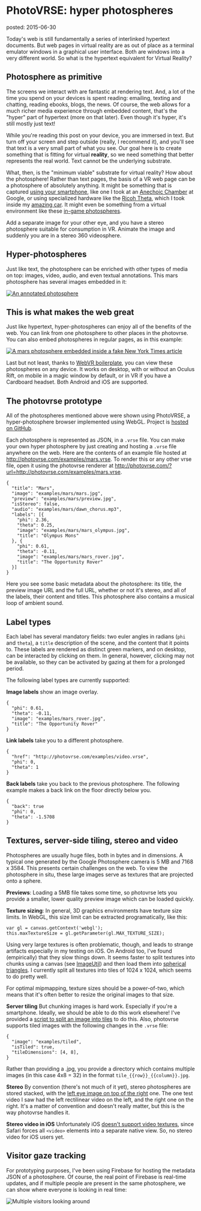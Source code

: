 PhotoVRSE: hyper photospheres
=============================
posted: 2015-06-30

Today's web is still fundamentally a series of interlinked hypertext
documents. But web pages in virtual reality are as out of place as a
terminal emulator windows in a graphical user interface. Both are windows
into a very different world. So what is the hypertext equivalent for
Virtual Reality?

<!--more-->

## Photosphere as primitive

The screens we interact with are fantastic at rendering text.  And, a
lot of the time you spend on your devices is spent reading: emailing,
texting and chatting, reading ebooks, blogs, the news.  Of course, the
web allows for a much richer media experience through embedded content,
that's the "hyper" part of hypertext (more on that later). Even though
it's hyper, it's still mostly just text!

While you're reading this post on your device, you are immersed in text.
But turn off your screen and step outside (really, I recommend it), and
you'll see that text is a very small part of what you see. Our goal here is
to create something that is fitting for virtual **reality**, so we need
something that better represents the real world. Text cannot be the
underlying substrate.

What, then, is the "minimum viable" substrate for virtual reality? How
about the photosphere! Rather than text pages, the basis of a VR web
page can be a photosphere of absolutely anything. It might be something
that is captured [using your smartphone][smartphone], like one I
took at an [Anechoic Chamber][anechoic] at Google, or using
specialized hardware like the [Ricoh Theta][theta], which I took inside
my [amazing car][car]. It might even be something from a virtual
environment like these [in-game photospheres][gamesphere].

Add a separate image for your other eye, and you have a stereo
photosphere suitable for consumption in VR. Animate the image and
suddenly you are in a stereo 360 videosphere.

[smartphone]: https://itunes.apple.com/us/app/photo-sphere-camera/id904418768?mt=8
[theta]: https://theta360.com/en/
[gamesphere]: http://photovrse.com/?url=http://photovrse.com/examples/tiled.vrse
[anechoic]: http://photovrse.com/?url=http://photovrse.com/examples/anechoic.vrse
[car]: http://photovrse.com/?url=http://photovrse.com/examples/car.vrse


## Hyper-photospheres

Just like text, the photosphere can be enriched with other types of
media on top: images, video, audio, and even textual annotations. This
mars photosphere has several images embedded in it:

[![An annotated
photosphere](annotated.jpg)](http://photovrse.com/?url=http://photovrse.com/examples/mars.vrse)


## This is what makes the web great

Just like hypertext, hyper-photospheres can enjoy all of the benefits of
the web. You can link from one photosphere to other places in the
photovrse. You can also embed photospheres in regular pages, as in this
example:

[![A mars photosphere embedded inside a fake New York Times article](embed.jpg)](http://photovrse.com/embed)

Last but not least, thanks to [WebVR boilerplate][webvrbp], you can view these
photospheres on any device. It works on desktop, with or without an
Oculus Rift, on mobile in a magic window by default, or in VR if you
have a Cardboard headset. Both Android and iOS are supported.

[webvrbp]: https://github.com/borismus/webvr-boilerplate


## The photovrse prototype

All of the photospheres mentioned above were shown using PhotoVRSE, a
hyper-photosphere browser implemented using WebGL. Project is [hosted on
GitHub][github].

Each photosphere is represented as JSON, in a `.vrse` file. You can make
your own hyper photosphere by just creating and hosting a `.vrse` file
anywhere on the web. Here are the contents of an example
file hosted at <http://photovrse.com/examples/mars.vrse>. To render this
or any other vrse file, open it using the photovrse renderer at
<http://photovrse.com/?url=http://photovrse.com/examples/mars.vrse>.

    {
      "title": "Mars",
      "image": "examples/mars/mars.jpg",
      "preview": "examples/mars/preview.jpg",
      "isStereo": false,
      "audio": "examples/mars/dawn_chorus.mp3",
      "labels": [{
        "phi": 2.36,
        "theta": 0.25,
        "image": "examples/mars/mars_olympus.jpg",
        "title": "Olympus Mons"
      }, {
        "phi": 0.61,
        "theta": -0.11,
        "image": "examples/mars/mars_rover.jpg",
        "title": "The Opportunity Rover"
      }]
    }


Here you see some basic metadata about the photosphere: its title, the
preview image URL and the full URL, whether or not it's stereo, and all
of the labels, their content and titles. This photosphere also contains
a musical loop of ambient sound.

[github]: https://github.com/borismus/photovrse


## Label types

Each label has several mandatory fields: two euler angles in radians
(`phi` and `theta`), a `title` description of the scene, and the content
that it points to. These labels are rendered as distinct green markers,
and on desktop, can be interacted by clicking on them. In general,
however, clicking may not be available, so they can be activated by
gazing at them for a prolonged period.

The following label types are currently supported:

**Image labels** show an image overlay.

    {
      "phi": 0.61,
      "theta": -0.11,
      "image": "examples/mars_rover.jpg",
      "title": "The Opportunity Rover"
    }

**Link labels** take you to a different photosphere.

    {
      "href": "http://photovrse.com/examples/video.vrse",
      "phi": 0,
      "theta": 1
    }

**Back labels** take you back to the previous photosphere. The following
example makes a back link on the floor directly below you.

    {
      "back": true
      "phi": 0,
      "theta": -1.5708
    }


## Textures, server-side tiling, stereo and video

Photospheres are usually huge files, both in bytes and in dimensions. A
typical one generated by the Google Photosphere camera is 5 MB and 7168
x 3584. This presents certain challenges on the web. To view the
photosphere in situ, these large images serve as textures that are
projected onto a sphere.

**Previews**: Loading a 5MB file takes some time, so photovrse lets you
provide a smaller, lower quality preview image which can be loaded
quickly.

**Texture sizing**: In general, 3D graphics environments have
texture size limits. In WebGL, this size limit can be extracted
programatically, like this:

    var gl = canvas.getContext('webgl');
    this.maxTextureSize = gl.getParameter(gl.MAX_TEXTURE_SIZE);

Using very large textures is often problematic, though, and leads to
strange artifacts especially in my testing on iOS. On Android too, I've
found (empirically) that they slow things down. It seems faster to split
textures into chunks using a canvas (see [ImageUtil][]) and then load
them into [spherical triangles][spheretri]. I currently split all textures into
tiles of 1024 x 1024, which seems to do pretty well.

For optimal mipmapping, texture sizes should be a power-of-two, which
means that it's often better to resize the original images to that size.

**Server tiling** But chunking images is hard work. Especially if you're
a smartphone. Ideally, we should be able to do this work elsewhere!
I've provided a [script to split an image into tiles][splitscript] to do
this. Also, photovrse supports tiled images with the following changes
in the `.vrse` file:

    {
      "image": "examples/tiled",
      "isTiled": true,
      "tileDimensions": [4, 8],
    }

Rather than providing a .jpg, you provide a directory which contains
multiple images (in this case 4x8 = 32) in the format
`tile_{{row}}_{{column}}.jpg`.

**Stereo** By convention (there's not much of it yet), stereo
photospheres are stored stacked, with the [left eye image on top of the
right][stereoimage] one. The one test video I saw had the left
rectilinear video on the left, and the right one on the right. It's a
matter of convention and doesn't really matter, but this is the way
photovrse handles it.

**Stereo video in iOS** Unfortunately iOS [doesn't support video
textures][vidtex], since Safari forces all `<video>` elements into a
separate native view. So, no stereo video for iOS users yet.

[ImageUtil]: https://github.com/borismus/photovrse/blob/master/js/image-util.js
[spheretri]: https://en.wikipedia.org/wiki/Spherical_trigonometry
[splitscript]: https://github.com/borismus/photovrse/tree/master/scripts/tile_image.sh
[stereoimage]: http://photovrse.com/examples/stereo/tasha-stereo-2048.jpg
[vidtex]: http://stackoverflow.com/questions/29621199/three-js-video-textures-in-ios-play-back-in-a-separately-launched-player-ideas



## Visitor gaze tracking

For prototyping purposes, I've been using Firebase for hosting the
metadata JSON of a photosphere. Of course, the real point of Firebase is
real-time updates, and if multiple people are present in the same
photosphere, we can show where everyone is looking in real time:

![Multiple visitors looking around](visitors.jpg)




[stereo1]: http://3futurez.com/3d-omnidirectional-stereo-and-vr-photosphere-test/
[stereo2]: http://vcc.kaust.edu.sa/Pages/Pub-Cult-Heri-OSP-ICA-Nile.aspx
[dawn chorus]: https://www.nasa.gov/mission_pages/rbsp/news/emfisis-chorus.html#.VYoFOxNVjgM
[space sounds]: http://www.esa.int/Our_Activities/Space_Science/Sounds_from_space

